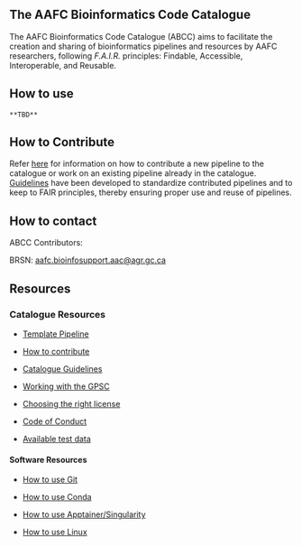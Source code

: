 ## The AAFC Bioinformatics Code Catalogue
The AAFC Bioinformatics Code Catalogue (ABCC) aims to facilitate the creation and sharing of bioinformatics pipelines and resources by AAFC researchers, following *F.A.I.R.* principles: Findable, Accessible, Interoperable, and Reusable. 

## How to use
    **TBD**

## How to Contribute  
Refer [here](how_to_contribute.md) for information on how to contribute a new pipeline to the catalogue or work on an existing pipeline already in the catalogue. [Guidelines](aabc_guidelines.md) have been developed to standardize contributed pipelines and to keep to FAIR principles, thereby ensuring proper use and reuse of pipelines.  
 

## How to contact 

ABCC Contributors: 
 
BRSN: <a href="mailto:aafc.bioinfosupport.aac@agr.gc.ca?subject=AAFC Bioinformatics Code Catalogue Inquiry">aafc.bioinfosupport.aac@agr.gc.ca</a> 

## Resources 

### Catalogue Resources 

- [Template Pipeline](https://gccode.ssc-spc.gc.ca/abcc_rcba/abcc_rcba_pipeline_template) 

- [How to contribute](./Guides/how_to_contribute.md) 

- [Catalogue Guidelines](pipeline_guidelines.md) 

- [Working with the GPSC](https://gcxgce.sharepoint.com/teams/1000645/SitePages/Documentation.aspx?&OR=Teams-HL&CT=1712689183892&clickparams=eyJBcHBOYW1lIjoiVGVhbXMtRGVza3RvcCIsIkFwcFZlcnNpb24iOiI0OS8yNDAyMjkyNDUxNyIsIkhhc0ZlZGVyYXRlZFVzZXIiOmZhbHNlfQ%3D%3D) 

- [Choosing the right license](https://www.canada.ca/en/government/system/digital-government/digital-government-innovations/open-source-software/guide-for-publishing-open-source-code.html#toc04) 

- [Code of Conduct]() 

- [Available test data]() 

#### Software Resources 

- [How to use Git](https://docs.github.com/en/get-started/using-git) 

- [How to use Conda](https://github.com/GRDI-GenARCC/tutorials-and-workshops/tree/main/Conda) 

- [How to use Apptainer/Singularity](./Guides/apptainer_guide.md) 

- [How to use Linux](https://github.com/GRDI-GenARCC/tutorials-and-workshops/tree/main/Introduction_to_Linux) 
